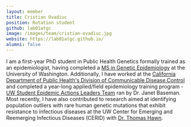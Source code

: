 ```yaml
---
layout: member
title: Cristian Ovadiuc
position: Rotation student
github: lab01atgc
image: /images/team/cristian-ovadiuc.jpg
website: https://lab01atgc.github.io/
alumni: false
---
```


I am a first-year PhD student in Public Health Genetics formally trained as an epidemiologist, having completed a [MS in Genetic Epidemiology](https://iphg.biostat.washington.edu/programs/ms) at the University of Washington. Additionally, I have worked at the [California Department of Public Health's Division of Communicable Disease Control](https://www.cdph.ca.gov/Programs/CID/DCDC/Pages/DCDC.aspx) and completed a year-long applied/field epidemiology training program - [UW Student Epidemic Actions Leaders Team](https://epi.washington.edu/students/student-epidemic-action-leaders-seal-team/) ran by Dr. Janet Baseman.  Most recently, I have also contributed to research aimed at identifying population outliers with rare human genetic mutations that exhibit resistance to infectious diseases at the UW Center for Emerging and Reemerging Infectious Diseases (CERID) with [Dr. Thomas Hawn](https://cerid.uw.edu/people/thomas-hawn).
